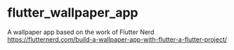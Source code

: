 # flutter_wallpaper_app
A wallpaper app based on the work of Flutter Nerd https://flutternerd.com/build-a-wallpaper-app-with-flutter-a-flutter-project/
